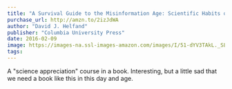 ```yaml
---
title: "A Survival Guide to the Misinformation Age: Scientific Habits of Mind"
purchase_url: http://amzn.to/2izJdWA
author: "David J. Helfand"
publisher: "Columbia University Press"
date: 2016-02-09
image: https://images-na.ssl-images-amazon.com/images/I/51-dYV3TAkL._SL75_.jpg
tags:
---
```


A "science appreciation" course in a book. Interesting, but a little sad that we need a book like this in this day and age.
